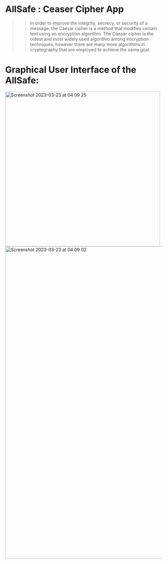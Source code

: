 # AllSafe : Ceaser Cipher App
>> In order to improve the integrity, secrecy, or security of a message, the Caesar cipher is a method that modifies certain text using an encryption
>> algorithm. The Caesar cipher is the oldest and most widely used algorithm among encryption techniques, however there are many more algorithms in cryptography that are employed to achieve the same goal.


# Graphical User Interface of the AllSafe:

<img width="495" alt="Screenshot 2023-03-23 at 04 09 25" src="https://user-images.githubusercontent.com/42433776/227156013-2afd06d3-9b37-4fa6-bff6-534596aa755c.png">

<img width="1000" alt="Screenshot 2023-03-23 at 04 09 02" src="https://user-images.githubusercontent.com/42433776/227155988-57f4ce59-4748-4a79-b14c-cc2e10b6644b.png">
